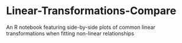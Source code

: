 # Linear-Transformations-Compare

An R notebook featuring side-by-side plots of common linear transformations when fitting non-linear relationships

